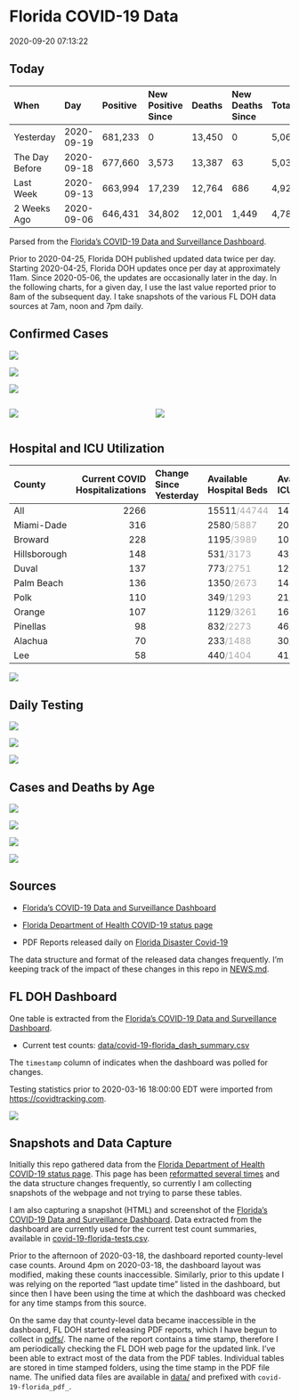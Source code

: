 Florida COVID-19 Data
================
2020-09-20 07:13:22

## Today

| When           | Day        | Positive | New Positive Since | Deaths | New Deaths Since | Total     |
| :------------- | :--------- | :------- | :----------------- | :----- | :--------------- | :-------- |
| Yesterday      | 2020-09-19 | 681,233  | 0                  | 13,450 | 0                | 5,068,554 |
| The Day Before | 2020-09-18 | 677,660  | 3,573              | 13,387 | 63               | 5,038,261 |
| Last Week      | 2020-09-13 | 663,994  | 17,239             | 12,764 | 686              | 4,923,930 |
| 2 Weeks Ago    | 2020-09-06 | 646,431  | 34,802             | 12,001 | 1,449            | 4,784,770 |

Parsed from the [Florida’s COVID-19 Data and Surveillance
Dashboard](https://fdoh.maps.arcgis.com/apps/opsdashboard/index.html#/8d0de33f260d444c852a615dc7837c86).

Prior to 2020-04-25, Florida DOH published updated data twice per day.
Starting 2020-04-25, Florida DOH updates once per day at approximately
11am. Since 2020-05-06, the updates are occasionally later in the day.
In the following charts, for a given day, I use the last value reported
prior to 8am of the subsequent day. I take snapshots of the various FL
DOH data sources at 7am, noon and 7pm daily.

## Confirmed Cases

![](plots/covid-19-florida-daily-test-changes.png)

![](plots/covid-19-florida-deaths-by-day.png)

![](plots/covid-19-florida-county-top-6.png)

<div class="columns">

<div class="column is-full-mobile">

![](plots/covid-19-florida-testing.png)

</div>

<div class="column is-full-mobile">

![](plots/covid-19-florida-total-positive.png)

</div>

</div>

## Hospital and ICU Utilization

| County       | Current COVID Hospitalizations | Change Since Yesterday | Available Hospital Beds                      | Available ICU Beds                         |
| :----------- | -----------------------------: | :--------------------- | :------------------------------------------- | :----------------------------------------- |
| All          |                           2266 |                        | 15511<span style="color: #aaa">/44744</span> | 1427<span style="color: #aaa">/4600</span> |
| Miami-Dade   |                            316 |                        | 2580<span style="color: #aaa">/5887</span>   | 203<span style="color: #aaa">/723</span>   |
| Broward      |                            228 |                        | 1195<span style="color: #aaa">/3989</span>   | 108<span style="color: #aaa">/354</span>   |
| Hillsborough |                            148 |                        | 531<span style="color: #aaa">/3173</span>    | 43<span style="color: #aaa">/335</span>    |
| Duval        |                            137 |                        | 773<span style="color: #aaa">/2751</span>    | 120<span style="color: #aaa">/332</span>   |
| Palm Beach   |                            136 |                        | 1350<span style="color: #aaa">/2673</span>   | 146<span style="color: #aaa">/260</span>   |
| Polk         |                            110 |                        | 349<span style="color: #aaa">/1293</span>    | 21<span style="color: #aaa">/124</span>    |
| Orange       |                            107 |                        | 1129<span style="color: #aaa">/3261</span>   | 161<span style="color: #aaa">/243</span>   |
| Pinellas     |                             98 |                        | 832<span style="color: #aaa">/2273</span>    | 46<span style="color: #aaa">/228</span>    |
| Alachua      |                             70 |                        | 233<span style="color: #aaa">/1488</span>    | 30<span style="color: #aaa">/278</span>    |
| Lee          |                             58 |                        | 440<span style="color: #aaa">/1404</span>    | 41<span style="color: #aaa">/97</span>     |

![](plots/covid-19-florida-icu-usage.png)

## Daily Testing

![](plots/covid-19-florida-tests-per-case.png)

<!-- ![](plots/covid-19-florida-change-new-cases.png) -->

![](plots/covid-19-florida-tests-percent-positive.png)

![](plots/covid-19-florida-test-and-case-growth.png)

## Cases and Deaths by Age

![](plots/covid-19-florida-weekly-events-by-age.png)

![](plots/covid-19-florida-age.png)

![](plots/covid-19-florida-age-deaths.png)

![](plots/covid-19-florida-age-sex.png)

## Sources

  - [Florida’s COVID-19 Data and Surveillance
    Dashboard](https://fdoh.maps.arcgis.com/apps/opsdashboard/index.html#/8d0de33f260d444c852a615dc7837c86)

  - [Florida Department of Health COVID-19 status
    page](http://www.floridahealth.gov/diseases-and-conditions/COVID-19/)

  - PDF Reports released daily on [Florida Disaster
    Covid-19](http://www.floridahealth.gov/diseases-and-conditions/COVID-19/)

The data structure and format of the released data changes frequently.
I’m keeping track of the impact of these changes in this repo in
[NEWS.md](NEWS.md).

## FL DOH Dashboard

One table is extracted from the [Florida’s COVID-19 Data and
Surveillance
Dashboard](https://fdoh.maps.arcgis.com/apps/opsdashboard/index.html#/8d0de33f260d444c852a615dc7837c86).

  - Current test counts:
    [data/covid-19-florida\_dash\_summary.csv](data/covid-19-florida_dash_summary.csv)

The `timestamp` column of indicates when the dashboard was polled for
changes.

Testing statistics prior to 2020-03-16 18:00:00 EDT were imported from
<https://covidtracking.com>.

![](screenshots/fodh_maps_arcgis_com__apps__opsdashboard.png)

## Snapshots and Data Capture

Initially this repo gathered data from the [Florida Department of Health
COVID-19 status
page](http://www.floridahealth.gov/diseases-and-conditions/COVID-19/).
This page has been [reformatted several
times](screenshots/floridahealth_gov__diseases-and-conditions__COVID-19.png)
and the data structure changes frequently, so currently I am collecting
snapshots of the webpage and not trying to parse these tables.

I am also capturing a snapshot (HTML) and screenshot of the [Florida’s
COVID-19 Data and Surveillance
Dashboard](https://fdoh.maps.arcgis.com/apps/opsdashboard/index.html#/8d0de33f260d444c852a615dc7837c86).
Data extracted from the dashboard are currently used for the current
test count summaries, available in
[covid-19-florida-tests.csv](covid-19-florida-tests.csv).

Prior to the afternoon of 2020-03-18, the dashboard reported
county-level case counts. Around 4pm on 2020-03-18, the dashboard layout
was modified, making these counts inaccessible. Similarly, prior to this
update I was relying on the reported “last update time” listed in the
dashboard, but since then I have been using the time at which the
dashboard was checked for any time stamps from this source.

On the same day that county-level data became inaccessible in the
dashboard, FL DOH started releasing PDF reports, which I have begun to
collect in [pdfs/](pdfs/). The name of the report contains a time stamp,
therefore I am periodically checking the FL DOH web page for the updated
link. I’ve been able to extract most of the data from the PDF tables.
Individual tables are stored in time stamped folders, using the time
stamp in the PDF file name. The unified data files are available in
[data/](data/) and prefixed with `covid-19-florida_pdf_`.
